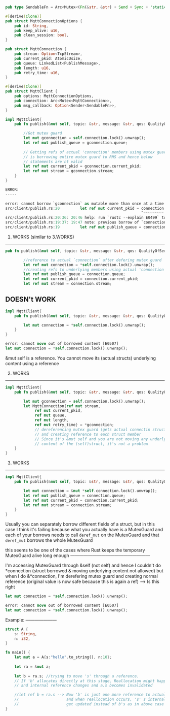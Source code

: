 ```rust

pub type SendableFn = Arc<Mutex<(Fn(&str, &str) + Send + Sync + 'static)>>;

#[derive(Clone)]
pub struct MqttConnectionOptions {
    pub id: String,
    pub keep_alive: u16,
    pub clean_session: bool,
}

pub struct MqttConnection {
    pub stream: Option<TcpStream>,
    pub current_pkid: AtomicUsize,
    pub queue: LinkedList<PublishMessage>,
    pub length: u16,
    pub retry_time: u16,
}

#[derive(Clone)]
pub struct MqttClient {
    pub options: MqttConnectionOptions,
    pub connection: Arc<Mutex<MqttConnection>>,
    pub msg_callback: Option<Sender<SendableFn>>,
}

impl MqttClient{
    pub fn publish(&mut self, topic: &str, message: &str, qos: QualityOfService) {

        //Got mutex guard
        let mut gconnection = self.connection.lock().unwrap(); 
        let ref mut publish_queue = gconnection.queue;
        
        // Getting refs of actual 'connection' members using mutex guard
        // is borrowing entire mutex guard to RHS and hence below        
        // statements are'nt valid
        let ref mut current_pkid = gconnection.current_pkid;
        let ref mut stream = gconnection.stream;
    }
}

ERROR:
-----

error: cannot borrow `gconnection` as mutable more than once at a time [E0499]
src/client/publish.rs:20         let ref mut current_pkid = connection.current_pkid;
                                                            ^~~~~~~~~~
src/client/publish.rs:20:36: 20:46 help: run `rustc --explain E0499` to see a detailed explanation
src/client/publish.rs:19:37: 19:47 note: previous borrow of `connection` occurs here; the mutable borrow prevents subsequent moves, borrows, or modification of `connection` until the borrow ends
src/client/publish.rs:19         let ref mut publish_queue = connection.queue;
```

1. WORKS (similar to 3.WORKS)
--------

```rust
pub fn publish(&mut self, topic: &str, message: &str, qos: QualityOfService) {

        //reference to actual `connection` after defering mutex guard
        let ref mut connection = *self.connection.lock().unwrap(); 
        //creating refs to underlying members using actual 'connection'        //reference doesn't seem to be a problem
        let ref mut publish_queue = connection.queue; 
        let ref mut current_pkid = connection.current_pkid;
        let ref mut stream = connection.stream;
```

DOESN't WORK
------------

```rust
impl MqttClient{
    pub fn publish(&mut self, topic: &str, message: &str, qos: QualityOfService) {

        let mut connection = *self.connection.lock().unwrap();
    }
}

error: cannot move out of borrowed content [E0507]
let mut connection = *self.connection.lock().unwrap();
```

&mut self is a reference. You cannot move its (actual structs) underlying content using a reference

2. WORKS
---------

```rust
impl MqttClient{
    pub fn publish(&mut self, topic: &str, message: &str, qos: QualityOfService) {

        let mut gconnection = self.connection.lock().unwrap();
        let MqttConnection{ref mut stream,
             ref mut current_pkid,
             ref mut queue,
             ref mut length,
             ref mut retry_time} = *gconnection; 
             // dereferencing mutex guard (gets actual connectin struct)
             // and creating reference to each struct member
             // Since it's &mut self and you are not moving any underlying
             // content of the (self)struct, it's not a problem
    }
}
```


3. WORKS
---------------

```rust
impl MqttClient{
    pub fn publish(&mut self, topic: &str, message: &str, qos: QualityOfService) {

        let mut connection = &mut *self.connection.lock().unwrap();
        let ref mut publish_queue = connection.queue;
        let ref mut current_pkid = connection.current_pkid;
        let ref mut stream = connection.stream;
    }
}
```


Usually you can separately borrow different fields of a struct, but in this case I think it's failing because what you actually have is a MutexGuard<MqttConnection> and each of your borrows needs to call `deref_mut` on the MutexGuard and that `deref_mut` borrows the whole MutexGuard

this seems to be one of the cases where Rust keeps the temporary MutexGuard alive long enough
——————————————————

I'm accessing MutexGuard through &self (not self) and hence I couldn't do *connection (struct borrowed & moving underlying content not allowed) but when I do &*connection, I'm derefering mutex guard and creating normal reference (original value is now safe because this is again a ref) --> Is this right

```rust
let mut connection = *self.connection.lock().unwrap();

error: cannot move out of borrowed content [E0507]
let mut connection = *self.connection.lock().unwrap();
```

Example:
———————

```rust
struct A {
    s: String,
    n: i32,
}

fn main() {
    let mut a = A{s:"hello".to_string(), n:10};
    
    let ra = &mut a;
    
    let b = ra.s; //trying to move 's' through a reference. 
    // If 'b' allocates directly at this stage, Reallocation might happen 
    // and internal reference changes and a.s becomes invalidated

    //let ref b = ra.s --> Now 'b' is just one more reference to actual 's' 
    //                     and when reallocation occurs, 's' s internal refernce
    //                     get updated instead of b's as in above case
}
```






